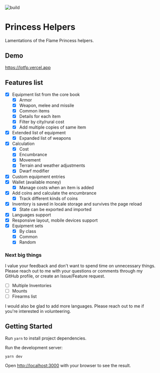![build](https://github.com/8kto/ttrpg-lotfp-helpers/actions/workflows/main.yml/badge.svg)

# Princess Helpers

<!-- For PROGRESS update, run yarn update-readme-stats -->

Lamentations of the Flame Princess helpers.

## Demo

https://lotfp.vercel.app

## Features list

<!--FEATURES_LIST-->

- [x] Equipment list from the core book
  - [x] Armor
  - [x] Weapon, melee and missile
  - [x] Common items
  - [x] Details for each item
  - [x] Filter by city/rural cost
  - [x] Add multiple copies of same item
- [x] Extended list of equipment
  - [x] Expanded list of weapons
- [x] Calculation
  - [x] Cost
  - [x] Encumbrance
  - [x] Movement
  - [x] Terrain and weather adjustments
  - [x] Dwarf modifier
- [x] Custom equipment entries
- [x] Wallet (available money)
  - [x] Manage costs when an item is added
- [x] Add coins and calculate the encumbrance
  - [x] Track different kinds of coins
- [x] Inventory is saved in locale storage and survives the page reload
  - [x] State can be exported and imported
- [x] Languages support
- [x] Responsive layout, mobile devices support
- [x] Equipment sets
  - [x] By class
  - [x] Common
  - [x] Random

<!--/FEATURES_LIST-->

### Next big things

I value your feedback and don't want to spend time on unnecessary things.
Please reach out to me with your questions or comments through my GitHub profile,
or create an Issue/Feature request.

- [ ] Multiple Inventories
- [ ] Mounts
- [ ] Firearms list

I would also be glad to add more languages. Please reach out to me if you're interested in volunteering.

## Getting Started

Run `yarn` to install project dependencies.

Run the development server:

```bash
yarn dev
```

Open [http://localhost:3000](http://localhost:3000) with your browser to see the result.
